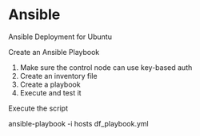 # Ansible
Ansible Deployment for Ubuntu 

Create an Ansible Playbook 
  1. Make sure the control node can use key-based auth
  2. Create an inventory file 
  3. Create a playbook 
  4. Execute and test it 

Execute the script 

ansible-playbook -i hosts df_playbook.yml
